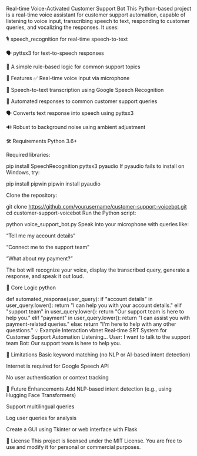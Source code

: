 Real-time Voice-Activated Customer Support Bot
This Python-based project is a real-time voice assistant for customer support automation, capable of listening to voice input, transcribing speech to text, responding to customer queries, and vocalizing the responses. It uses:

🎙️ speech_recognition for real-time speech-to-text

🗣️ pyttsx3 for text-to-speech responses

🧠 A simple rule-based logic for common support topics

📌 Features
✅ Real-time voice input via microphone

🧾 Speech-to-text transcription using Google Speech Recognition

🔄 Automated responses to common customer support queries

🗣️ Converts text response into speech using pyttsx3

🔊 Robust to background noise using ambient adjustment

🛠️ Requirements
Python 3.6+

Required libraries:

pip install SpeechRecognition pyttsx3 pyaudio
If pyaudio fails to install on Windows, try:


pip install pipwin
pipwin install pyaudio



Clone the repository:


git clone https://github.com/yourusername/customer-support-voicebot.git
cd customer-support-voicebot
Run the Python script:


python voice_support_bot.py
Speak into your microphone with queries like:

“Tell me my account details”

“Connect me to the support team”

“What about my payment?”

The bot will recognize your voice, display the transcribed query, generate a response, and speak it out loud.

🧠 Core Logic
python

def automated_response(user_query):
    if "account details" in user_query.lower():
        return "I can help you with your account details."
    elif "support team" in user_query.lower():
        return "Our support team is here to help you."
    elif "payment" in user_query.lower():
        return "I can assist you with payment-related queries."
    else:
        return "I'm here to help with any other questions."
💡 Example Interaction
vbnet
Real-time SRT System for Customer Support Automation
Listening...
User: I want to talk to the support team
Bot: Our support team is here to help you.

🔐 Limitations
Basic keyword matching (no NLP or AI-based intent detection)

Internet is required for Google Speech API

No user authentication or context tracking

🧱 Future Enhancements
Add NLP-based intent detection (e.g., using Hugging Face Transformers)

Support multilingual queries

Log user queries for analysis

Create a GUI using Tkinter or web interface with Flask

📄 License
This project is licensed under the MIT License. You are free to use and modify it for personal or commercial purposes.

